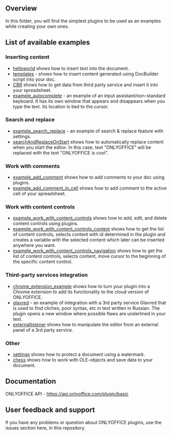 ## Overview

In this folder, you will find the simplest plugins to be used as an examples while creating your own ones.

## List of available examples

### Inserting content 

* [helloworld](./helloworld) shows how to insert text into the document.
* [templates](./templates) - shows how to insert content generated using DocBuilder script into your doc.
* [CBR](./cbr) shows how to get data from third party service and insert it into your spreadsheet. 
* [example_autocomplete](./example_autocomplete) - an example of an input assistant/non-standard keyboard. It has its own window that appears and disappears when you type the text. Its location is tied to the cursor.

### Search and replace

* [example_search_replace](./example_search_replace) - an example of search & replace feature with settings. 
* [searchAndReplaceOnStart](./searchAndReplaceOnStart) shows how to automatically replace content when you start the editor. In this case, text “ONLYOFFICE” will be replaced with the text "ONLYOFFICE is cool". 

### Work with comments

* [example_add_comment](./example_add_comment) shows how to add comments to your doc using plugins.
* [example_add_comment_in_cell](./example_add_comment_in_cell) shows how to add comment to the active cell of your spreadsheet.

### Work with content controls

* [example_work_with_content_controls](./example_work_with_content_controls) shows how to add, edit, and delete content controls using plugins. 
* [example_work_with_content_controls_content](./example_work_with_content_controls_content) shows how to get the list of content controls, selects content with id determined in the plugin and creates a variable with the selected content which later can be inserted anywhere you want. 
* [example_work_with_content_controls_navigation](./example_work_with_content_controls_navigation) shows how to get the list of content controls, selects content, move cursor to the beginning of the specific content control. 

### Third-party services integration

* [chrome_extension_example](./chrome_extension_example) shows how to turn your plugin into a Chrome extension to add its functionality to the cloud version of ONLYOFFICE.
* [glavred](./glavred) -  an example of integration with a 3rd party service Glavred that is used to find cliches, poor syntax, etc in text written in Russian. The plugin opens a new window where possible flaws are underlined in your text. 
* [externallistener](./externallistener) shows how to manipulate the editor from an external panel of a 3rd party service. 

### Other 

* [settings](./settings) shows how to protect a document using a watermark.
* [chess](./chess) shows how to work with OLE-objects and save data to your document.

## Documentation

ONLYOFFICE API - https://api.onlyoffice.com/plugin/basic

## User feedback and support

If you have any problems or question about ONLYOFFICE plugins, use the issues section here, in this repository. 


